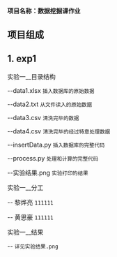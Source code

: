 #### 项目名称：数据挖掘课作业

## 项目组成

## 1. exp1

实验一__目录结构


--data1.xlsx  `插入数据库的原始数据`

--data2.txt  `从文件读入的原始数据`

--data3.csv  `清洗完毕的数据`

--data4.csv  `清洗完毕的经过特意处理数据`

--insertData.py  `插入数据库的完整代码`

--process.py  `处理和计算的完整代码`

--实验结果.png  `实验打印的结果`


 实验一__分工
 
-- 黎烨亮 `111111`

-- 黄思豪 `111111`

实验一__结果

-- `详见实验结果.png`
